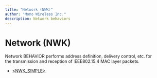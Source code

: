 ```yaml
---
title: "Network (NWK)"
author: "Mono Wireless Inc."
description: Network behaviors
---
```


# Network (NWK)

Network BEHAVIOR performs address definition, delivery control, etc. for the transmission and reception of IEEE802.15.4 MAC layer packets.

* [\<NWK\_SIMPLE>](nwk\_simple.md)
